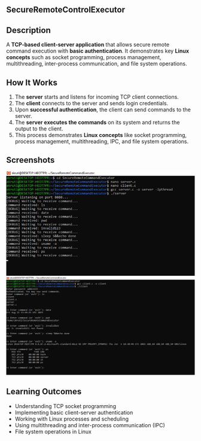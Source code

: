 ## SecureRemoteControlExecutor

## Description
A **TCP-based client-server application** that allows secure remote command execution with **basic authentication**. It demonstrates key **Linux concepts** such as socket programming, process management, multithreading, inter-process communication, and file system operations.


## How It Works
1. The **server** starts and listens for incoming TCP client connections.  
2. The **client** connects to the server and sends login credentials.  
3. Upon **successful authentication**, the client can send commands to the server.  
4. The **server executes the commands** on its system and returns the output to the client.  
5. This process demonstrates **Linux concepts** like socket programming, process management, multithreading, IPC, and file system operations.


## Screenshots
![Server Screenshot](server.jpg)
![Client Screenshot](client.jpg)


## Learning Outcomes
- Understanding TCP socket programming  
- Implementing basic client-server authentication  
- Working with Linux processes and scheduling  
- Using multithreading and inter-process communication (IPC)  
- File system operations in Linux
